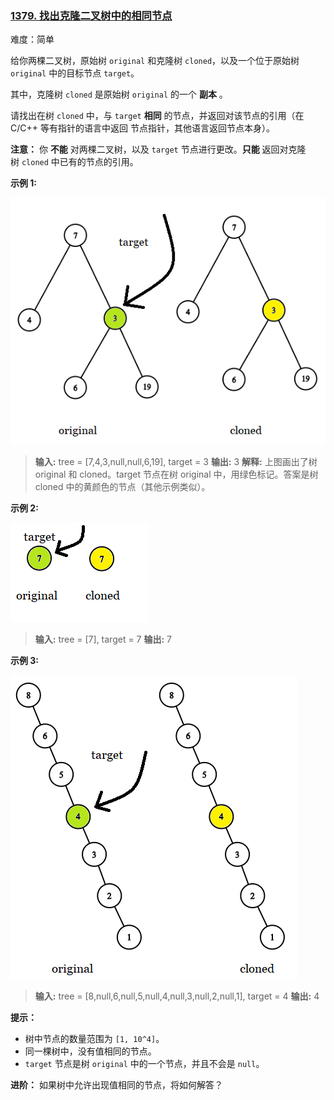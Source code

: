 ### [1379\. 找出克隆二叉树中的相同节点](https://leetcode.cn/problems/find-a-corresponding-node-of-a-binary-tree-in-a-clone-of-that-tree/)

难度：简单

给你两棵二叉树，原始树 `original` 和克隆树 `cloned`，以及一个位于原始树 `original` 中的目标节点 `target`。

其中，克隆树 `cloned` 是原始树 `original` 的一个 **副本** 。

请找出在树 `cloned` 中，与 `target` **相同** 的节点，并返回对该节点的引用（在 C/C++ 等有指针的语言中返回 节点指针，其他语言返回节点本身）。

**注意：** 你 **不能** 对两棵二叉树，以及 `target` 节点进行更改。**只能** 返回对克隆树 `cloned` 中已有的节点的引用。

**示例 1:**

![](./assets/img/Question1379_01.png)

> **输入:** tree = [7,4,3,null,null,6,19], target = 3
> **输出:** 3
> **解释:** 上图画出了树 original 和 cloned。target 节点在树 original 中，用绿色标记。答案是树 cloned 中的黄颜色的节点（其他示例类似）。

**示例 2:**

![](./assets/img/Question1379_02.png)

> **输入:** tree = [7], target =  7
> **输出:** 7

**示例 3:**

![](./assets/img/Question1379_03.png)

> **输入:** tree = [8,null,6,null,5,null,4,null,3,null,2,null,1], target = 4
> **输出:** 4

**提示：**

- 树中节点的数量范围为 `[1, 10^4]`。
- 同一棵树中，没有值相同的节点。
- `target` 节点是树 `original` 中的一个节点，并且不会是 `null`。

**进阶：** 如果树中允许出现值相同的节点，将如何解答？
